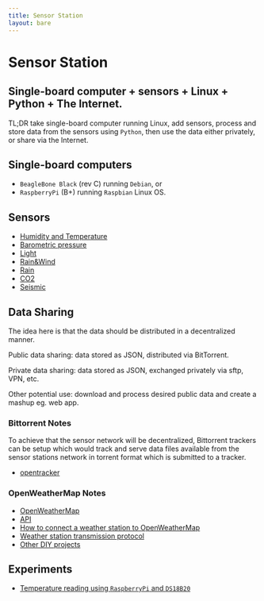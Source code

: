 ```yaml
---
title: Sensor Station
layout: bare
---
```


# Sensor Station 

## Single-board computer + sensors + Linux + Python + The Internet.

TL;DR take single-board computer running Linux, add sensors, 
process and store data from the sensors using `Python`, 
then use the data either privately, or share via the Internet.


## Single-board computers

* `BeagleBone Black` (rev C) running `Debian`, or 
* `RaspberryPi` (B+) running `Raspbian` Linux OS.


## Sensors

* [Humidity and Temperature](https://nicegear.co.nz/sensors/freetronics-humidity-and-temperature-sensor-module/)
* [Barometric pressure](https://nicegear.co.nz/sensors/barometric-pressure-sensor-bmp180-breakout/)
* [Light](https://nicegear.co.nz/sensors/freetronics-light-sensor-module/)
* [Rain&Wind](https://nicegear.co.nz/sensors/weather-meters/)
* [Rain](https://nicegear.co.nz/sensors/optical-rain-sensor-model-rg11/)
* [CO2](https://nicegear.co.nz/sensors/dfrobot-co2-sensor/)
* [Seismic](https://nicegear.co.nz/sensors/geophone-sm24/)


## Data Sharing

The idea here is that the data should be distributed 
in a decentralized manner.

Public data sharing: data stored as JSON, distributed 
via BitTorrent.

Private data sharing: data stored as JSON, exchanged 
privately via sftp, VPN, etc.

Other potential use: download and process desired 
public data and create a mashup eg. web app.


### Bittorrent Notes

To achieve that the sensor network will be decentralized, 
Bittorrent trackers can be setup which would track and 
serve data files available from the sensor stations network
in torrent format which is submitted to a tracker.

* [opentracker](https://github.com/masroore/opentracker)


### OpenWeatherMap Notes
 
* [OpenWeatherMap](http://openweathermap.org/) 
* [API](http://openweathermap.org/api)
* [How to connect a weather station to OpenWeatherMap](http://openweathermap.org/stations#how)
* [Weather station transmission protocol](http://openweathermap.org/stations#trans)
* [Other DIY projects](http://openweathermap.org/stations#DIY)


## Experiments

* <a href="/blog/2014/10/12/quiet-sunday-session/">Temperature reading using `RaspberryPi` and `DS18B20`</a>


